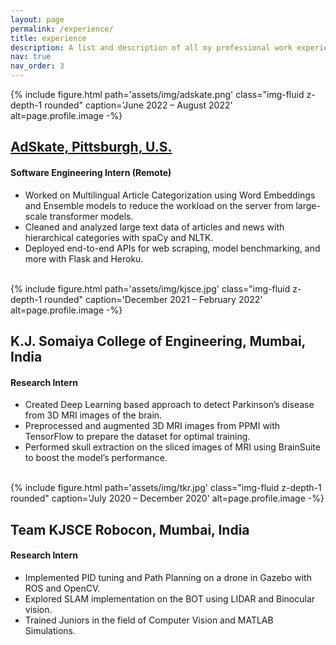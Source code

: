 ```yaml
---
layout: page
permalink: /experience/
title: experience
description: A list and description of all my professional work experiences.
nav: true
nav_order: 3
---
```



<div class="profile float-{%- if page.profile.align == 'left' -%}left{%- else -%}right{%- endif -%}">
{% include figure.html 
              path='assets/img/adskate.png' 
              class="img-fluid z-depth-1 rounded"
              caption='June 2022 – August 2022'
              alt=page.profile.image -%}
</div>

## [AdSkate, Pittsburgh, U.S.](https://www.adskate.com/)
#### Software Engineering Intern (Remote)  
- Worked on Multilingual Article Categorization using Word Embeddings and Ensemble models to reduce the workload on the server from large-scale transformer models.
- Cleaned and analyzed large text data of articles and news with hierarchical categories with spaCy and NLTK.
- Deployed end-to-end APIs for web scraping, model benchmarking, and more with Flask and Heroku. 


<br>

<div class="profile float-right">
{% include figure.html 
              path='assets/img/kjsce.jpg' 
              class="img-fluid z-depth-1 rounded"
              caption='December 2021 – February 2022'
              alt=page.profile.image -%}
</div>

## K.J. Somaiya College of Engineering, Mumbai, India 
#### Research Intern 
- Created Deep Learning based approach to detect Parkinson’s disease from 3D MRI images of the brain. 
- Preprocessed and augmented 3D MRI images from PPMI with TensorFlow to prepare the dataset for optimal training.
- Performed skull extraction on the sliced images of MRI using BrainSuite to boost the model’s performance. 



<br>

<div class="profile float-right">
{% include figure.html 
              path='assets/img/tkr.jpg' 
              class="img-fluid z-depth-1 rounded"
              caption='July 2020 – December 2020'
              alt=page.profile.image -%}
</div>

## Team KJSCE Robocon, Mumbai, India  
#### Research Intern 
- Implemented PID tuning and Path Planning on a drone in Gazebo with ROS and OpenCV.
- Explored SLAM implementation on the BOT using LIDAR and Binocular vision.
- Trained Juniors in the field of Computer Vision and MATLAB Simulations.



<!-- ## GitHub users

{% if site.data.repositories.github_users %}
<div class="repositories d-flex flex-wrap flex-md-row flex-column justify-content-between align-items-center">
  {% for user in site.data.repositories.github_users %}
    {% include repository/repo_user.html username=user %}
  {% endfor %}
</div>
{% endif %}

---

## GitHub Repositories

{% if site.data.repositories.github_repos %}
<div class="repositories d-flex flex-wrap flex-md-row flex-column justify-content-between align-items-center">
  {% for repo in site.data.repositories.github_repos %}
    {% include repository/repo.html repository=repo %}
  {% endfor %}
</div>
{% endif %} -->
